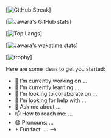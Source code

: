 ### 

[![GitHub Streak](https://github-readme-streak-stats.herokuapp.com?user=jawaragordon)]

[![Jawara's GitHub stats](https://github-readme-stats.vercel.app/api?username=jawaragordon&show_icons=true&theme=dark)]

[![Top Langs](https://github-readme-stats.vercel.app/api/top-langs/?username=jawaragordon&layout=compact)]

[![Jawara's wakatime stats](https://github-readme-stats.vercel.app/api/wakatime?username=JawaraGordon)]

[![trophy](https://github-profile-trophy.vercel.app/?username=jawaragordon&theme=darkhub)]

Here are some ideas to get you started:

- 🔭 I’m currently working on ...
- 🌱 I’m currently learning ...
- 👯 I’m looking to collaborate on ...
- 🤔 I’m looking for help with ...
- 💬 Ask me about ...
- 📫 How to reach me: ...
- 😄 Pronouns: ...
- ⚡ Fun fact: ...
-->

